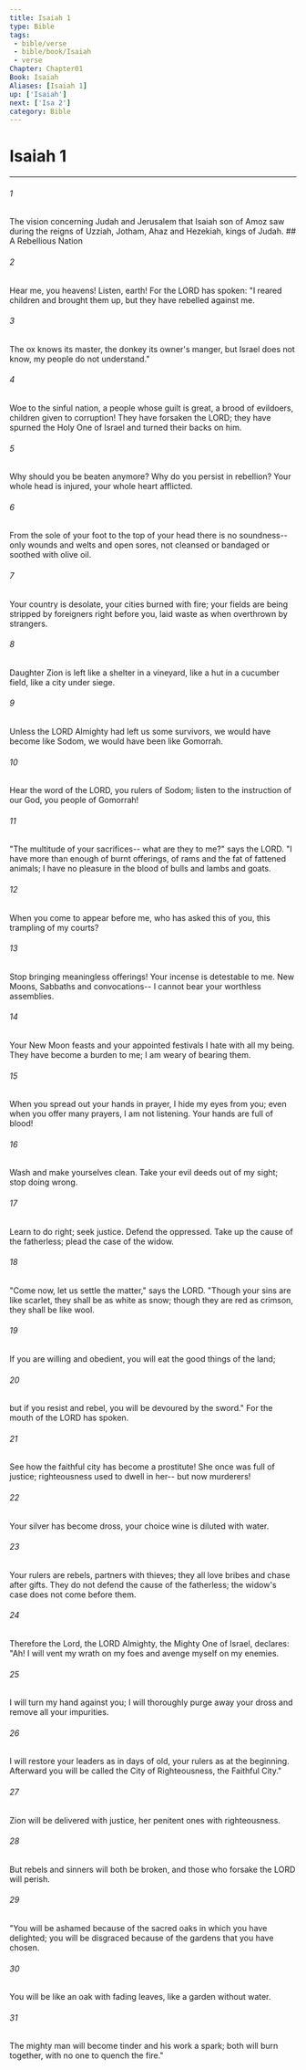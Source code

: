 ```yaml
---
title: Isaiah 1
type: Bible
tags:
 - bible/verse
 - bible/book/Isaiah
 - verse
Chapter: Chapter01
Book: Isaiah
Aliases: [Isaiah 1]
up: ['Isaiah']
next: ['Isa 2']
category: Bible
---
```

# Isaiah 1

***


###### 1 
The vision concerning Judah and Jerusalem that Isaiah son of Amoz saw during the reigns of Uzziah, Jotham, Ahaz and Hezekiah, kings of Judah. ## A Rebellious Nation 

###### 2 
Hear me, you heavens! Listen, earth! For the LORD has spoken: "I reared children and brought them up, but they have rebelled against me. 

###### 3 
The ox knows its master, the donkey its owner's manger, but Israel does not know, my people do not understand." 

###### 4 
Woe to the sinful nation, a people whose guilt is great, a brood of evildoers, children given to corruption! They have forsaken the LORD; they have spurned the Holy One of Israel and turned their backs on him. 

###### 5 
Why should you be beaten anymore? Why do you persist in rebellion? Your whole head is injured, your whole heart afflicted. 

###### 6 
From the sole of your foot to the top of your head there is no soundness-- only wounds and welts and open sores, not cleansed or bandaged or soothed with olive oil. 

###### 7 
Your country is desolate, your cities burned with fire; your fields are being stripped by foreigners right before you, laid waste as when overthrown by strangers. 

###### 8 
Daughter Zion is left like a shelter in a vineyard, like a hut in a cucumber field, like a city under siege. 

###### 9 
Unless the LORD Almighty had left us some survivors, we would have become like Sodom, we would have been like Gomorrah. 

###### 10 
Hear the word of the LORD, you rulers of Sodom; listen to the instruction of our God, you people of Gomorrah! 

###### 11 
"The multitude of your sacrifices-- what are they to me?" says the LORD. "I have more than enough of burnt offerings, of rams and the fat of fattened animals; I have no pleasure in the blood of bulls and lambs and goats. 

###### 12 
When you come to appear before me, who has asked this of you, this trampling of my courts? 

###### 13 
Stop bringing meaningless offerings! Your incense is detestable to me. New Moons, Sabbaths and convocations-- I cannot bear your worthless assemblies. 

###### 14 
Your New Moon feasts and your appointed festivals I hate with all my being. They have become a burden to me; I am weary of bearing them. 

###### 15 
When you spread out your hands in prayer, I hide my eyes from you; even when you offer many prayers, I am not listening. Your hands are full of blood! 

###### 16 
Wash and make yourselves clean. Take your evil deeds out of my sight; stop doing wrong. 

###### 17 
Learn to do right; seek justice. Defend the oppressed. Take up the cause of the fatherless; plead the case of the widow. 

###### 18 
"Come now, let us settle the matter," says the LORD. "Though your sins are like scarlet, they shall be as white as snow; though they are red as crimson, they shall be like wool. 

###### 19 
If you are willing and obedient, you will eat the good things of the land; 

###### 20 
but if you resist and rebel, you will be devoured by the sword." For the mouth of the LORD has spoken. 

###### 21 
See how the faithful city has become a prostitute! She once was full of justice; righteousness used to dwell in her-- but now murderers! 

###### 22 
Your silver has become dross, your choice wine is diluted with water. 

###### 23 
Your rulers are rebels, partners with thieves; they all love bribes and chase after gifts. They do not defend the cause of the fatherless; the widow's case does not come before them. 

###### 24 
Therefore the Lord, the LORD Almighty, the Mighty One of Israel, declares: "Ah! I will vent my wrath on my foes and avenge myself on my enemies. 

###### 25 
I will turn my hand against you; I will thoroughly purge away your dross and remove all your impurities. 

###### 26 
I will restore your leaders as in days of old, your rulers as at the beginning. Afterward you will be called the City of Righteousness, the Faithful City." 

###### 27 
Zion will be delivered with justice, her penitent ones with righteousness. 

###### 28 
But rebels and sinners will both be broken, and those who forsake the LORD will perish. 

###### 29 
"You will be ashamed because of the sacred oaks in which you have delighted; you will be disgraced because of the gardens that you have chosen. 

###### 30 
You will be like an oak with fading leaves, like a garden without water. 

###### 31 
The mighty man will become tinder and his work a spark; both will burn together, with no one to quench the fire." 
